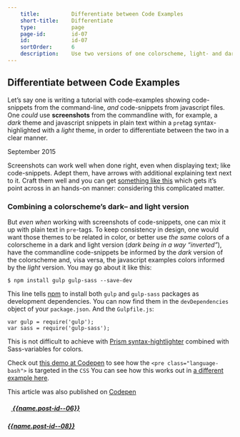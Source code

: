 ```yaml
---
    title:          Differentiate between Code Examples
    short-title:    Differentiate
    type:           page
    page-id:        id-07
    id:             id-07
    sortOrder:      6
    description:    Use two versions of one colorscheme, light- and dark, in a blogpost in order to differentiate between different code environments
---
```


## Differentiate between Code Examples

<span class="dropcap">L</span>et’s say one is writing a tutorial with code-examples showing code-snippets from the command-line, _and_ code-snippets from javascript files. One _could_ use **screenshots** from the commandline with, for example, a _dark_ theme and javascript snippets in plain text within a `pre`tag syntax-highlighted with a _light_ theme, in order to differentiate between the two in a clear manner.
<p class="publication-list__item__meta"><time datetime="2015-09-04">September 2015</time></p>

Screenshots can work well when done right, even when displaying text; like code-snippets. Adept them, have arrows with additional explaining text next to it. Craft them well and you can get [something like this](https://jakearchibald.com/2015/anatomy-of-responsive-images/) which gets it’s point across in an hands-on manner: considering this complicated matter.

### Combining a colorscheme’s dark– and light version
But _even when_ working with screenshots of code-snippets, one can mix it up with plain text in `pre`-tags. To keep consistency in design, one would want those themes to be related in color, or better use _the same_ colors of a colorscheme in a dark and light version (_dark being in a way “inverted”_), have the commandline code-snippets be informed by the _dark_ version of the colorscheme and, visa versa, the javascript examples colors informed by the _light_ version. You may go about it like this:

<div class="example">

<pre><code class="language-bash">$ npm install gulp gulp-sass --save-dev
</code></pre>

<span class="text">This line tells [npm](http://npmjs.com) to install both `gulp` and `gulp-sass` packages as development dependencies. You can now find them in the `devDependencies` object of your `package.json`. And the `Gulpfile.js`:</span>

<pre><code class="language-javascript">var gulp = require('gulp');
var sass = require('gulp-sass');
</code></pre>

</div>

This is not difficult to achieve with [Prism syntax-hightlighter](http://prismjs.com) combined with Sass-variables for colors.

Check out [this demo at Codepen](http://codepen.io/atelierbram/pen/ZbYrRJ) to see how the `<pre class="language-bash">` is targeted in the `CSS` You can see how this works out in [a different example here](http://atelierbram.github.io/Starter-Assemble-Gulp/).

<span class="note">This article was also published on [Codepen](http://codepen.io/atelierbram/post/differentiate/)</span>

<div class="prevnext">
  <h5><a href="../{{url.post-id--06}}" rel="prev"><i class="icon icon-8 icon-arrow-left"><svg class="shape-icon" viewBox="0 0 8 12" width="8" height="12"><use xlink:href="#shape-arrow-point" transform="rotate(180,4,6)"></use></svg></i> {{name.post-id--06}}</a></h5>
  <h5><a href="../{{url.post-id--08}}" rel="next">{{name.post-id--08}}<i class="icon icon-8 icon-arrow-right"><svg class="shape-icon" viewBox="0 0 8 12" width="8" height="12"><use xlink:href="#shape-arrow-point"></use></svg></i></a></h5>
</div>

